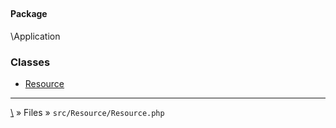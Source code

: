 ## 

#### Package
\Application







### Classes
* [Resource](classes/Resource)






***
[\\](Home) » Files » `src/Resource/Resource.php`